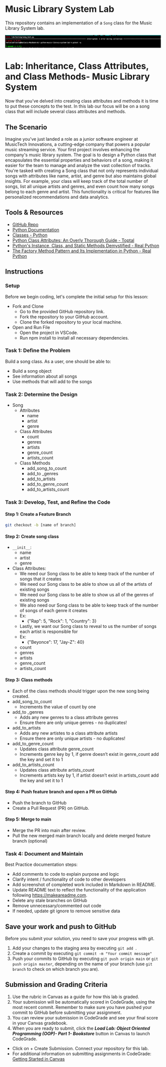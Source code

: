 # Music Library System Lab

This repository contains an implementation of a `Song` class for the Music Library System lab.

![tests passing](./tests_passing.png)


# Lab: Inheritance, Class Attributes, and Class Methods- Music Library System

Now that you’ve delved into creating class attributes and methods it is time to put these concepts to the test. In this lab our focus will be on a song class that will include several class attributes and methods.

## The Scenario

Imagine you've just landed a role as a junior software engineer at MusicTech Innovations, a cutting-edge company that powers a popular music streaming service. Your first project involves enhancing the company's music library system. The goal is to design a Python class that encapsulates the essential properties and behaviors of a song, making it easier for the team to manage and analyze the vast collection of tracks.
<br />
You're tasked with creating a Song class that not only represents individual songs with attributes like name, artist, and genre but also maintains global insights. For example, your class will keep track of the total number of songs, list all unique artists and genres, and even count how many songs belong to each genre and artist. This functionality is critical for features like personalized recommendations and data analytics.

## Tools & Resources

* [GitHub Repo](https://github.com/learn-co-curriculum/python-music-library-system-lab)
* [Python Documentation](https://docs.python.org/3/)
* [Classes - Python](https://docs.python.org/3/)
* [Python Class Attributes: An Overly Thorough Guide - Toptal](https://www.toptal.com/python/python-class-attributes-an-overly-thorough-guide)
* [Python's Instance, Class, and Static Methods Demystified - Real Python](https://realpython.com/instance-class-and-static-methods-demystified/)
* [The Factory Method Pattern and Its Implementation in Python - Real Python](https://realpython.com/factory-method-python/)

## Instructions

### Setup

Before we begin coding, let's complete the initial setup for this lesson: 
* Fork and Clone 
  * Go to the provided GitHub repository link.
  * Fork the repository to your GitHub account.
  * Clone the forked repository to your local machine.
* Open and Run File
  * Open the project in VSCode.
  * Run npm install to install all necessary dependencies.

### Task 1: Define the Problem

Build a song class. As a user, one should be able to:
* Build a song object
* See information about all songs
* Use methods that will add to the songs

### Task 2: Determine the Design

* Song
  * Attributes
    * name
    * artist
    * genre
  * Class Attributes
    *  count
    *  genres
    *  artists
    *  genre_count
    *  artists_count
  * Class Methods
    * add_song_to_count
    * add_to _genres
    * add_to_artists
    * add_to_genre_count
    * add_to_artists_count

### Task 3: Develop, Test, and Refine the Code

#### Step 1: Create a Feature Branch

```bash
git checkout -b [name of branch]
```

#### Step 2: Create song class

* ```__init__```:
  * name
  * artist
  * genre
* Class Attributes:
  * We need our Song class to be able to keep track of the number of songs that it creates
  * We need our Song class to be able to show us all of the artists of existing songs
  * We need our Song class to be able to show us all of the genres of existing songs
  * We also need our Song class to be able to keep track of the number of songs of each genre it creates
  * Ex:
    * {"Rap": 5, "Rock": 1, "Country": 3}
  * Lastly, we want our Song class to reveal to us the number of songs each artist is responsible for
  * Ex:
    * {"Beyonce": 17, "Jay-Z": 40}
  * count
  * genres
  * artists
  * genre_count
  * artists_count

#### Step 3: Class methods

* Each of the class methods should trigger upon the new song being created.
* add_song_to_count
  * Increments the value of count by one
* add_to _genres
  * Adds any new genres to a class attribute genres
  * Ensure there are only unique genres - no duplicates!
* add_to_artists
  * Adds any new artistes to a class attribute artists
  * Ensure there are only unique artists - no duplicates!
* add_to_genre_count
  * Updates class attribute genre_count
  * Increments genre key by 1, if genre doesn’t exist in genre_count add the key and set it to 1
* add_to_artists_count
  * Updates class attribute artists_count
  * Increments artists key by 1, if artist doesn’t exist in artists_count add the key and set it to 1

#### Step 4: Push feature branch and open a PR on GitHub

* Push the branch to GitHub
* Create a Pull Request (PR) on GitHub.

#### Step 5: Merge to main

* Merge the PR into main after review.
* Pull the new merged main branch locally and delete merged feature branch (optional)

### Task 4: Document and Maintain

Best Practice documentation steps:

* Add comments to code to explain purpose and logic
* Clarify intent / functionality of code to other developers
* Add screenshot of completed work included in Markdown in README.
* Update README text to reflect the functionality of the application following https://makeareadme.com. 
* Delete any stale branches on GitHub
* Remove unnecessary/commented out code
* If needed, update git ignore to remove sensitive data

## Save your work and push to GitHub

Before you submit your solution, you need to save your progress with git.
1. Add your changes to the staging area by executing ```git add ```.
2. Create a commit by executing ```git commit -m "Your commit message"```
3. Push your commits to GitHub by executing ```git push origin main``` or ```git push origin master```, depending on the name of your branch (use ```git branch``` to check on which branch you are).

## Submission and Grading Criteria

1. Use the rubric in Canvas as a guide for how this lab is graded.
2. Your submission will be automatically scored in CodeGrade, using the most recent commit. Remember to make sure you have pushed your commit to GitHub before submitting your assignment. 
3. You can review your submission in CodeGrade and see your final score in your Canvas gradebook.
4. When you are ready to submit, click the ***Load Lab: Object Oriented Programming (OOP)- Part 1- Bookstore*** button in Canvas to launch CodeGrade.
  * Click on + Create Submission. Connect your repository for this lab.
  * For additional information on submitting assignments in CodeGrade: [Getting Started in Canvas](https://help.codegrade.com/for-students/getting-started/getting-started-in-canvas)


